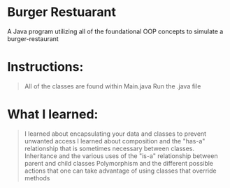 # Burger Restuarant
A Java program utilizing all of the foundational OOP concepts to simulate a burger-restaurant

# Instructions:
> All of the classes are found within Main.java
> Run the .java file

# What I learned:
> I learned about encapsulating your data and classes to prevent unwanted access
> I learned about composition and the "has-a" relationship that is sometimes necessary between classes.
> Inheritance and the various uses of the "is-a" relationship between parent and child classes
> Polymorphism and the different possible actions that one can take advantage of using classes that override methods
